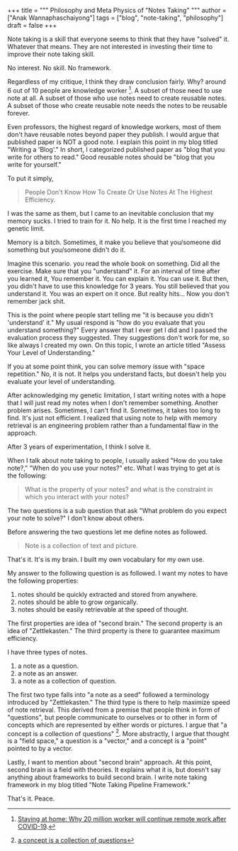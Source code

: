 +++
title = """
  Philosophy and Meta Physics of "Notes Taking"
  """
author = ["Anak Wannaphaschaiyong"]
tags = ["blog", "note-taking", "philosophy"]
draft = false
+++

Note taking is a skill that everyone seems to think that they have "solved" it. Whatever that means. They are not interested in investing their time to improve their note taking skill.

No interest. No skill. No framework.

Regardless of my critique, I think they draw conclusion fairly. Why? around 6 out of 10 people are knowledge worker&nbsp;[^fn:1]. A subset of those need to use note at all. A subset of those who use notes need to create reusable notes. A subset of those who create reusable note needs the notes to be reusable forever.

Even professors, the highest regard of knowledge workers, most of them don't have reusable notes beyond paper they publish. I would argue that published paper is NOT a good note. I explain this point in my blog titled "Writing a 'Blog'." In short, I categorized published paper as "blog that you write for others to read." Good reusable notes should be "blog that you write for yourself."

To put it simply,

> People Don't Know How To Create Or Use Notes At The Highest Efficiency.

I was the same as them, but I came to an inevitable conclusion that my memory sucks. I tried to train for it. No help. It is the first time I reached my genetic limit.

Memory is a bitch. Sometimes, it make you believe that you/someone did something but you/someone didn't do it.

Imagine this scenario. you read the whole book on something. Did all the exercise. Make sure that you "understand" it. For an interval of time after you learned it, You remember it. You can explain it. You can use it. But then, you didn't have to use this knowledge for 3 years. You still believed that you understand it. You was an expert on it once. But reality hits... Now you don't remember jack shit.

This is the point where people start telling me "it is because you didn't 'understand' it." My usual respond is "how do you evaluate that you understand something?" Every answer that I ever get I did and I passed the evaluation process they suggested. They suggestions don't work for me, so like always I created my own. On this topic, I wrote an article titled "Assess Your Level of Understanding."

If you at some point think, you can solve memory issue with "space repetition." No, it is not. It helps you understand facts, but doesn't help you evaluate your level of understanding.

After acknowledging my genetic limitation, I start writing notes with a hope that I will just read my notes when I don't remember something. Another problem arises. Sometimes, I can't find it. Sometimes, it takes too long to find. It's just not efficient. I realized that using note to help with memory retrieval is an engineering problem rather than a fundamental flaw in the approach.

After 3 years of experimentation, I think I solve it.

When I talk about note taking to people, I usually asked "How do you take note?," "When do you use your notes?" etc. What I was trying to get at is the following:

> What is the property of your notes?
> and
> what is the constraint in which you interact with your notes?

The two questions is a sub question that ask "What problem do you expect your note to solve?" I don't know about others.

Before answering the two questions let me define notes as followed.

> Note is a collection of text and picture.

That's it. It's is my brain. I built my own vocabulary for my own use.

My answer to the following question is as followed.
I want my notes to have the following properties:

1.  notes should be quickly extracted and stored from anywhere.
2.  notes should be able to grow organically.
3.  notes should be easily retrievable at the speed of thought.

The first properties are idea of "second brain." The second property is an idea of "Zettlekasten." The third property is there to guarantee maximum efficiency.

I have three types of notes.

1.  a note as a question.
2.  a note as an answer.
3.  a note as a collection of question.

The first two type falls into "a note as a seed" followed a terminology introduced by "Zettlekasten." The third type is there to help maximize speed of note retrieval. This derived from a premise that people think in form of "questions", but people communicate to ourselves or to other in form of concepts which are represented by either words or pictures. I argue that "a concept is a collection of questions"&nbsp;[^fn:2]. More abstractly, I argue that thought is a "field space," a question is a "vector," and a concept is a "point" pointed to by a vector.

Lastly, I want to mention about "second brain" approach. At this point, second brain is a field with theories. It explains what it is, but doesn't say anything about frameworks to build second brain. I write note taking framework in my blog titled "Note Taking Pipeline Framework."

That's it.
Peace.

[^fn:1]: [Staying at home: Why 20 million worker will continue remote work after COVID-19](https://www.altmansolon.com/insights/staying-at-home-why-20-million-workers-will-continue-remote-work-after-covid-19/#:~:text=There%20are%20approximately%20100%20million,60%25%20of%20the%20labor%20force).
[^fn:2]: [a concept is a collection of questions](https://roamresearch.com/#/app/AdaptiveGraphStucture/page/O1Ne7sMZp)
